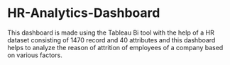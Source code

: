# HR-Analytics-Dashboard
This dashboard is made using the Tableau Bi tool with the help of a HR dataset consisting of 1470 record and 40 attributes and this dashboard helps to analyze the reason of attrition of employees of a company based on various factors. 
